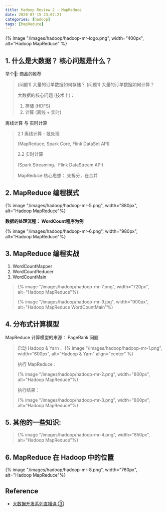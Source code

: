 ```yaml
---
title: Hadoop Review 2 - MapReduce
date: 2020-07-15 23:07:21
categories: [hadoop]
tags: [MapReduce]
---
```


{% image "/images/hadoop/hadoop-mr-logo.png", width="400px", alt="Hadoop MapReduce" %}

<!--more-->

## 1. 什么是大数据？ 核心问题是什么？

举个🌰:  商品的推荐 
 
> (问题1) 大量的订单数据如何存储？
> (问题1) 大量的订单数据如何计算？ 
> 
> 大数据的核心问题 (技术上)： 
>   
> 1. 存储 (HDFS) 
> 2. 计算 (离线 + 实时)

离线计算 与 实时计算

> 2.1 离线计算 - 批处理 
> 
>   (MapReduce, Spark Core, Flink DataSet API)
>
> 2.2 实时计算
>
>   (Spark Streaming、Flink DataStream API)
>         
> MapReduce 核心思想： 先拆分，在合并


## 2. MapReduce 编程模式

{% image "/images/hadoop/hadoop-mr-5.png", width="880px", alt="Hadoop MapReduce"%}

**数据的处理流程： WordCount程序为例**

{% image "/images/hadoop/hadoop-mr-6.png", width="980px", alt="Hadoop MapReduce"%}

## 3. MapReduce 编程实战

1. WordCountMapper
2. WordCountReducer
3. WordCountMain

> {% image "/images/hadoop/hadoop-mr-7.png", width="720px", alt="Hadoop MapReduce"%}
>
> {% image "/images/hadoop/hadoop-mr-9.jpg", width="900px", alt="Hadoop MapReduce WordCountMain"%}

## 4. 分布式计算模型

MapReduce 计算模型的来源： PageRank 问题

> 启动 Hadoop & Yarn：
> {% image "/images/hadoop/hadoop-mr-1.png", width="600px", alt="Hadoop & Yarn" align="center" %}
>
> 执行 MapReduce：
>
> {% image "/images/hadoop/hadoop-mr-2.png", width="800px", alt="Hadoop MapReduce"%}
>
> 执行结果：
> 
> {% image "/images/hadoop/hadoop-mr-3.png", width="800px", alt="Hadoop MapReduce"%}
> 

## 5. 其他的一些知识:

> {% image "/images/hadoop/hadoop-mr-4.png", width="850px", alt="Hadoop MapReduce"%}

## 6. MapReduce 在 Hadoop 中的位置

{% image "/images/hadoop/hadoop-mr-8.png", width="760px", alt="Hadoop MapReduce"%}


## Reference


- [大数据开发系列直播课 ③](https://study.163.com/course/courseLearn.htm?courseId=1209979905#/learn/live?lessonId=1281107303&courseId=1209979905)


